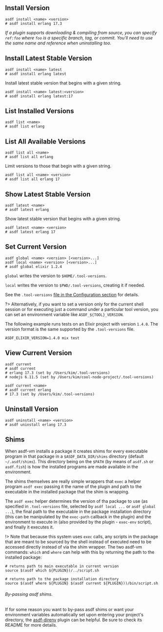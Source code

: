 ## Install Version

```shell
asdf install <name> <version>
# asdf install erlang 17.3
```

_If a plugin supports downloading & compiling from source, you can specify `ref:foo` where `foo` is a specific branch, tag, or commit. You'll need to use the same name and reference when uninstalling too._

## Install Latest Stable Version

```shell
asdf install <name> latest
# asdf install erlang latest
```

Install latest stable version that begins with a given string.

```shell
asdf install <name> latest:<version>
# asdf install erlang latest:17
```

## List Installed Versions

```shell
asdf list <name>
# asdf list erlang
```

## List All Available Versions

```shell
asdf list all <name>
# asdf list all erlang
```

Limit versions to those that begin with a given string.

```shell
asdf list all <name> <version>
# asdf list all erlang 17
```

## Show Latest Stable Version

```shell
asdf latest <name>
# asdf latest erlang
```

Show latest stable version that begins with a given string.

```shell
asdf latest <name> <version>
# asdf latest erlang 17
```

## Set Current Version

```shell
asdf global <name> <version> [<version>...]
asdf local <name> <version> [<version>...]
# asdf global elixir 1.2.4
```

`global` writes the version to `$HOME/.tool-versions`.

`local` writes the version to `$PWD/.tool-versions`, creating it if needed.

See the `.tool-versions` [file in the Configuration section](core-configuration) for details.

?> Alternatively, if you want to set a version only for the current shell session
or for executing just a command under a particular tool version, you
can set an environment variable like `ASDF_${TOOL}_VERSION`.

The following example runs tests on an Elixir project with version `1.4.0`.
The version format is the same supported by the `.tool-versions` file.

```shell
ASDF_ELIXIR_VERSION=1.4.0 mix test
```

## View Current Version

```shell
asdf current
# asdf current
# erlang 17.3 (set by /Users/kim/.tool-versions)
# nodejs 6.11.5 (set by /Users/kim/cool-node-project/.tool-versions)

asdf current <name>
# asdf current erlang
# 17.3 (set by /Users/kim/.tool-versions)
```

## Uninstall Version

```shell
asdf uninstall <name> <version>
# asdf uninstall erlang 17.3
```

## Shims

When asdf-vm installs a package it creates shims for every executable program in that package in a `$ASDF_DATA_DIR/shims` directory (default `~/.asdf/shims`). This directory being on the `$PATH` (by means of `asdf.sh` or `asdf.fish`) is how the installed programs are made available in the environment.

The shims themselves are really simple wrappers that `exec` a helper program `asdf exec` passing it the name of the plugin and path to the executable in the installed package that the shim is wrapping.

The `asdf exec` helper determines the version of tha package to use (as specified in `.tool-versions` file, selected by `asdf local ...` or `asdf global ...`), the final path to the executable in the package installation directory (this can be manipulated by the `exec-path` callback in the plugin) and the environment to execute in (also provided by the plugin - `exec-env` script), and finally it executes it.

!> Note that because this system uses `exec` calls, any scripts in the package that are meant to be sourced by the shell instead of executed need to be accessed directly instead of via the shim wrapper. The two asdf-vm commands: `which` and `where` can help with this by returning the path to the installed package:

```shell
# returns path to main executable in current version
source $(asdf which ${PLUGIN})/../script.sh

# returns path to the package installation directory
source $(asdf where ${PLUGIN} $(asdf current ${PLUGIN}))/bin/script.sh
```

###### By-passing asdf shims.

If for some reason you want to by-pass asdf shims or want your environment variables automatically set upon entering your project's directory, the [asdf-direnv](https://github.com/asdf-community/asdf-direnv) plugin can be helpful. Be sure to check its README for more details.
